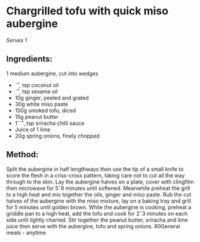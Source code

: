 
# Chargrilled tofu with quick  miso aubergine
_Serves 1_
## Ingredients:
1 medium aubergine, cut into wedges
* ˜˚˛ tsp coconut oil
* ˜˚˛ tsp sesame oil
* 10g ginger, peeled and grated
* 30g white miso paste
* 150g smoked tofu, diced
* 15g peanut butter
* 1ˆ˜˚˛ tsp sriracha chilli sauce
* Juice of 1 lime
* 20g spring onions, finely chopped
## Method:
Split the aubergine in half lengthways then use the tip of a small 
knife to score the flesh in a criss-cross pattern, taking care not 
to cut all the way through to the skin. Lay the aubergine halves 
on a plate, cover with clingfilm then microwave for 5˝6 minutes 
until softened. 
Meanwhile preheat the grill to a high heat and mix together the 
oils, ginger and miso paste.
Rub the cut halves of the aubergine with the miso mixture, lay 
on a baking tray and grill for 5 minutes until golden brown.
While the aubergine is cooking, preheat a griddle pan to a high 
heat, add the tofu and cook for 2˝3 minutes on each side until 
lightly charred. Stir together the peanut butter, sriracha and 
lime juice then serve with the aubergine, tofu and spring onions.
80General meals - anytime

